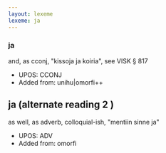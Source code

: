 ```yaml
---
layout: lexeme
lexeme: ja
---
```


###  ja

and, as cconj, "kissoja ja koiria", see VISK § 817
* UPOS:  CCONJ
* Added from:  unihu|omorfi++


## ja (alternate reading 2 )

as well, as adverb, colloquial-ish, "mentiin sinne ja"
* UPOS:  ADV
* Added from:  omorfi

